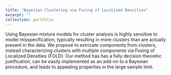 ```yaml
---
title: "Bayesian Clustering via Fusing of Localized Densities"
excerpt: ""
collection: portfolio
---
```


Using Bayesian mixture models for cluster analysis is highly sensitive to model misspecification, typically resulting in more clusters than are actually present in the data. We propose to extricate components from clusters, instead characterizing clusters with multiple components via Fusing of Localized Densities (FOLD). Our method has has a fully decision theoretic justification, can be easily implemented as an add-on to a Bayesian procedure, and leads to appealing properties in the large sample limit.
